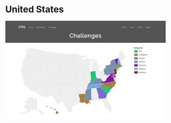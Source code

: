 # United States

![Theme Preview](https://raw.githubusercontent.com/ColdHeat/UnitedStates/master/preview.png)
